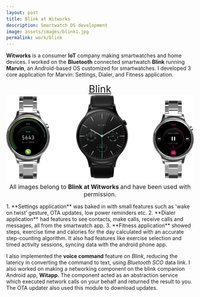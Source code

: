 ```yaml
---
layout: post
title: Blink at Witworks
description: Smartwatch OS development 
image: assets/images/blink1.jpg
permalink: work/blink
---
```

**Witworks** is a consumer **IoT** company making smartwatches and home devices. I worked on the **Bluetooth** connected smartwatch **Blink** 
running **Marvin**, an Android-based OS customized for smartwatches. I developed 3 core application for Marvin: Settings, Dialer, and Fitness 
application. 

<center> <span  style="font-size:20pt; text-decoration:underline" align="middle"> Blink </span> </center>
<center> <span align="middle" class="image"><img src="/assets/images/blink2.png" alt="" /></span> </center>
<center> <span  style="font-size:12pt;" align="middle">All images belong to <strong> Blink at Witworks </strong> and have been used with permission.</span> </center>
<p></p>
1. **Settings application** was baked in with small features such as 'wake on twist’ gesture, OTA updates, low power reminders etc.
2. **Dialer application** had features to see contacts, make calls, receive calls and messages, all from the smartwatch app. 
3. **Fitness application** showed steps, exercise time and calories for the day calculated with an accurate step-counting algorithm. It also had 
features like exercise selection and timed activity sessions, syncing data with the android phone app.

I also implemented the **voice command** feature on *Blink*, reducing the latency in converting the command to text, using *Bluetooth SCO* data 
link. I also worked on making a networking component on the blink companion Android app, **Witapp**. The component acted as an abstraction service 
which executed network calls on your behalf and returned the result to you. The OTA updater also used this module to download updates. 
